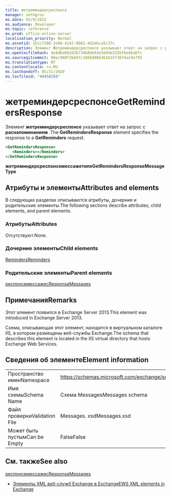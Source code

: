 ```yaml
---
title: жетреминдерсреспонсе
manager: sethgros
ms.date: 03/9/2015
ms.audience: Developer
ms.topic: reference
ms.prod: office-online-server
localization_priority: Normal
ms.assetid: 1b1c7288-2a98-4142-8961-4d2ebca5c37c
description: Элемент Жетреминдерсреспонсе указывает ответ на запрос с раснапоминанием.
ms.openlocfilehash: 4e4d6a662d2b734b8bb93e3dd4b325bf6e46a6fc
ms.sourcegitcommit: 88ec988f2bb67c1866d06b361615f3674a24e795
ms.translationtype: MT
ms.contentlocale: ru-RU
ms.lasthandoff: 05/31/2020
ms.locfileid: "44458294"
---
```

# <a name="getremindersresponse"></a><span data-ttu-id="a1fea-103">жетреминдерсреспонсе</span><span class="sxs-lookup"><span data-stu-id="a1fea-103">GetRemindersResponse</span></span>

<span data-ttu-id="a1fea-104">Элемент **жетреминдерсреспонсе** указывает ответ на запрос с **раснапоминанием** .</span><span class="sxs-lookup"><span data-stu-id="a1fea-104">The **GetRemindersResponse** element specifies the response to a **GetReminders** request.</span></span> 
  
```XML
<GetRemindersResponse>
   <Reminders></Reminders>
</GetRemindersResponse>

```

 <span data-ttu-id="a1fea-105">**жетреминдерсреспонсемессажетипе**</span><span class="sxs-lookup"><span data-stu-id="a1fea-105">**GetRemindersResponseMessageType**</span></span>
## <a name="attributes-and-elements"></a><span data-ttu-id="a1fea-106">Атрибуты и элементы</span><span class="sxs-lookup"><span data-stu-id="a1fea-106">Attributes and elements</span></span>

<span data-ttu-id="a1fea-107">В следующих разделах описываются атрибуты, дочерние и родительские элементы.</span><span class="sxs-lookup"><span data-stu-id="a1fea-107">The following sections describe attributes, child elements, and parent elements.</span></span>
  
### <a name="attributes"></a><span data-ttu-id="a1fea-108">Атрибуты</span><span class="sxs-lookup"><span data-stu-id="a1fea-108">Attributes</span></span>

<span data-ttu-id="a1fea-109">Отсутствуют.</span><span class="sxs-lookup"><span data-stu-id="a1fea-109">None.</span></span>
  
### <a name="child-elements"></a><span data-ttu-id="a1fea-110">Дочерние элементы</span><span class="sxs-lookup"><span data-stu-id="a1fea-110">Child elements</span></span>

[<span data-ttu-id="a1fea-111">Reminders</span><span class="sxs-lookup"><span data-stu-id="a1fea-111">Reminders</span></span>](reminders.md)
  
### <a name="parent-elements"></a><span data-ttu-id="a1fea-112">Родительские элементы</span><span class="sxs-lookup"><span data-stu-id="a1fea-112">Parent elements</span></span>

[<span data-ttu-id="a1fea-113">респонсемессажес</span><span class="sxs-lookup"><span data-stu-id="a1fea-113">ResponseMessages</span></span>](responsemessages.md)
  
## <a name="remarks"></a><span data-ttu-id="a1fea-114">Примечания</span><span class="sxs-lookup"><span data-stu-id="a1fea-114">Remarks</span></span>

<span data-ttu-id="a1fea-115">Этот элемент появился в Exchange Server 2013.</span><span class="sxs-lookup"><span data-stu-id="a1fea-115">This element was introduced in Exchange Server 2013.</span></span>
  
<span data-ttu-id="a1fea-116">Схема, описывающая этот элемент, находится в виртуальном каталоге IIS, в котором размещены веб-службы Exchange.</span><span class="sxs-lookup"><span data-stu-id="a1fea-116">The schema that describes this element is located in the IIS virtual directory that hosts Exchange Web Services.</span></span>
  
## <a name="element-information"></a><span data-ttu-id="a1fea-117">Сведения об элементе</span><span class="sxs-lookup"><span data-stu-id="a1fea-117">Element information</span></span>

|||
|:-----|:-----|
|<span data-ttu-id="a1fea-118">Пространство имен</span><span class="sxs-lookup"><span data-stu-id="a1fea-118">Namespace</span></span>  <br/> |https://schemas.microsoft.com/exchange/services/2006/messages  <br/> |
|<span data-ttu-id="a1fea-119">Имя схемы</span><span class="sxs-lookup"><span data-stu-id="a1fea-119">Schema Name</span></span>  <br/> |<span data-ttu-id="a1fea-120">Схема Messages</span><span class="sxs-lookup"><span data-stu-id="a1fea-120">Messages schema</span></span>  <br/> |
|<span data-ttu-id="a1fea-121">Файл проверки</span><span class="sxs-lookup"><span data-stu-id="a1fea-121">Validation File</span></span>  <br/> |<span data-ttu-id="a1fea-122">Messages. xsd</span><span class="sxs-lookup"><span data-stu-id="a1fea-122">Messages.xsd</span></span>  <br/> |
|<span data-ttu-id="a1fea-123">Может быть пустым</span><span class="sxs-lookup"><span data-stu-id="a1fea-123">Can be Empty</span></span>  <br/> |<span data-ttu-id="a1fea-124">False</span><span class="sxs-lookup"><span data-stu-id="a1fea-124">False</span></span>  <br/> |
   
## <a name="see-also"></a><span data-ttu-id="a1fea-125">См. также</span><span class="sxs-lookup"><span data-stu-id="a1fea-125">See also</span></span>



[<span data-ttu-id="a1fea-126">респонсемессажес</span><span class="sxs-lookup"><span data-stu-id="a1fea-126">ResponseMessages</span></span>](responsemessages.md)


- [<span data-ttu-id="a1fea-127">Элементы XML веб-служб Exchange в Exchange</span><span class="sxs-lookup"><span data-stu-id="a1fea-127">EWS XML elements in Exchange</span></span>](ews-xml-elements-in-exchange.md)

